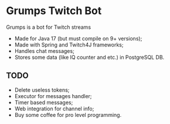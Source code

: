# Grumps Twitch Bot

Grumps is a bot for Twitch streams

- Made for Java 17 (but must compile on 9+ versions);
- Made with Spring and Twitch4J frameworks;
- Handles chat messages;
- Stores some data (like IQ counter and etc.) in PostgreSQL DB.

## TODO
- Delete useless tokens;
- Executor for messages handler;
- Timer based messages;
- Web integration for channel info;
- Buy some coffee for pro level programming.